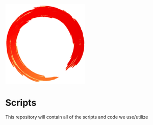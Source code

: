 <img src="./assets/ring.png" width="250">

# Scripts

This repository will contain all of the scripts and code we use/utilize

